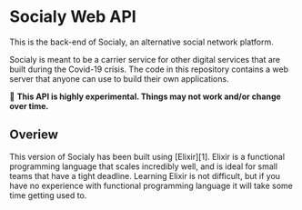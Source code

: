 # Socialy Web API

This is the back-end of Socialy, an alternative social network platform.

Socialy is meant to be a carrier service for other digital services that 
are built during the Covid-19 crisis. The code in this repository contains a
web server that anyone can use to build their own applications.

🧪 **This API is highly experimental. Things may not work and/or change over time.**

## Overiew

This version of Socialy has been built using [Elixir][1]. Elixir is a
functional programming language that scales incredibly well, and is ideal for
small teams that have a tight deadline. Learning Elixir is not difficult, but 
if you have no experience with functional programming language it will take
some time getting used to.

